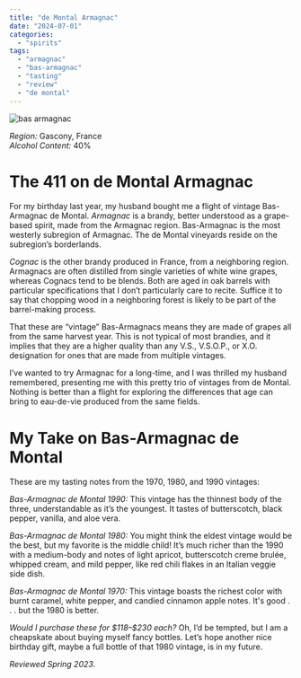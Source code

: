 ```yaml
---
title: "de Montal Armagnac"
date: "2024-07-01"
categories:
  - "spirits"
tags:
  - "armagnac"
  - "bas-armagnac"
  - "tasting"
  - "review"
  - "de montal"
---
```


![bas armagnac](https://thegourmez.netlify.app/img/sections/spirits.jpg)

*Region:* Gascony, France\
*Alcohol Content:* 40%

# The 411 on de Montal Armagnac

For my birthday last year, my husband bought me a flight of vintage Bas-Armagnac de Montal. _Armagnac_ is a brandy, better understood as a grape-based spirit, made from the Armagnac region. Bas-Armagnac is the most westerly subregion of Armagnac. The de Montal vineyards reside on the subregion’s borderlands.

_Cognac_ is the other brandy produced in France, from a neighboring region. Armagnacs are often distilled from single varieties of white wine grapes, whereas Cognacs tend to be blends. Both are aged in oak barrels with particular specifications that I don’t particularly care to recite. Suffice it to say that chopping wood in a neighboring forest is likely to be part of the barrel-making process.

That these are “vintage” Bas-Armagnacs means they are made of grapes all from the same harvest year. This is not typical of most brandies, and it implies that they are a higher quality than any V.S., V.S.O.P., or X.O. designation for ones that are made from multiple vintages.

I’ve wanted to try Armagnac for a long-time, and I was thrilled my husband remembered, presenting me with this pretty trio of vintages from de Montal. Nothing is better than a flight for exploring the differences that age can bring to eau-de-vie produced from the same fields.

# My Take on Bas-Armagnac de Montal

These are my tasting notes from the 1970, 1980, and 1990 vintages:

*Bas-Armagnac de Montal 1990:* This vintage has the thinnest body of the three, understandable as it’s the youngest. It tastes of butterscotch, black pepper, vanilla, and aloe vera.

*Bas-Armagnac de Montal 1980:* You might think the eldest vintage would be the best, but my favorite is the middle child! It’s much richer than the 1990 with a medium-body and notes of light apricot, butterscotch creme brulée, whipped cream, and mild pepper, like red chili flakes in an Italian veggie side dish.

*Bas-Armagnac de Montal 1970:* This vintage boasts the richest color with burnt caramel, white pepper, and candied cinnamon apple notes. It's good . . . but the 1980 is better.

*Would I purchase these for \$118–\$230 each?* Oh, I’d be tempted, but I am a cheapskate about buying myself fancy bottles. Let’s hope another nice birthday gift, maybe a full bottle of that 1980 vintage, is in my future.

*Reviewed Spring 2023.*
